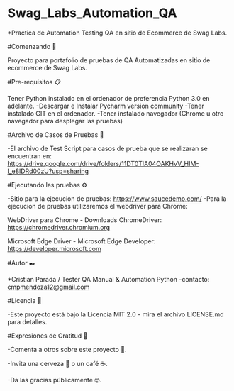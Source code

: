 # Swag_Labs_Automation_QA

*Practica de Automation Testing QA en sitio de Ecommerce de Swag Labs.

#Comenzando 🚀

Proyecto para portafolio de pruebas de QA Automatizadas en sitio de ecommerce de Swag Labs.

#Pre-requisitos 📋

Tener Python instalado en el ordenador de preferencia Python 3.0 en adelante.
-Descargar e Instalar Pycharm version community
-Tener instalado GIT en el ordenador.
-Tener instalado navegador (Chrome u otro navegador para desplegar las pruebas)

#Archivo de Casos de Pruebas 🔧

-El archivo de Test Script para casos de prueba que se realizaran se encuentran en:
https://drive.google.com/drive/folders/11DT0TlA04OAKHvV_HIM-l_e8lDRd00zU?usp=sharing


#Ejecutando las pruebas ⚙️

-Sitio para la ejecucion de pruebas: https://www.saucedemo.com/
-Para la ejecucion de pruebas utilizaremos el webdriver para Chrome:

WebDriver para Chrome - Downloads ChromeDriver: https://chromedriver.chromium.org

Microsoft Edge Driver - Microsoft Edge Developer: https://developer.microsoft.com 

#Autor ✒️


*Cristian Parada / Tester QA Manual & Automation Python
-contacto: cmpmendoza12@gmail.com


#Licencia 📄


-Este proyecto está bajo la Licencia MIT 2.0 - mira el archivo LICENSE.md para detalles.



#Expresiones de Gratitud 🎁

-Comenta a otros sobre este proyecto 📢.

-Invita una cerveza 🍺 o un café ☕.

-Da las gracias públicamente 🤓.
